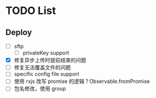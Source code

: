 # TODO List

## Deploy

- [ ] sftp
  - [ ] privateKey support
- [x] 修复异步上传时提前结束的问题
- [ ] 修复无法覆盖文件的问题
- [ ] specific config file support
- [ ] 使用 rxjs 改写 promise 的逻辑？Observable.fromPromise
- [ ] 包名修改，使用 group
